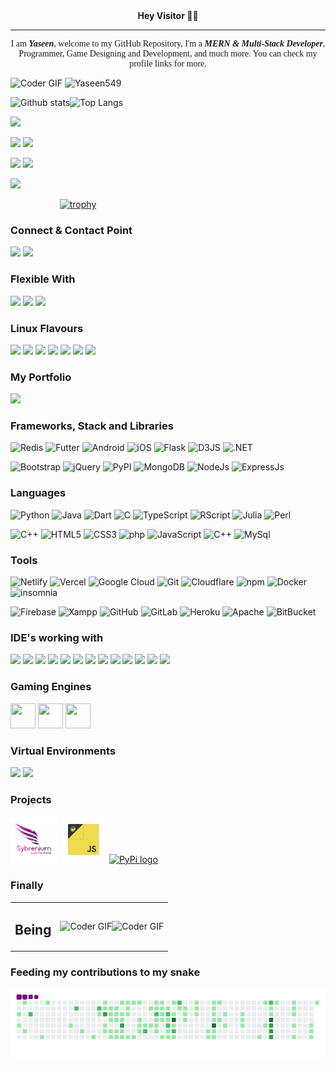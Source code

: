 <div align=center >
	<b>Hey Visitor </b> 🖐🏻
<hr>

<p style="font-family: 'Pacifico', cursive;" >I am <b><i>Yaseen</i></b>, welcome to my GitHub Repository, I'm a <b><i>MERN & Multi-Stack Developer</i></b>, Programmer, Game Designing and Development, and much more. You can check my profile links for more.</p>
</div>

<img src="https://media.giphy.com/media/p4NLw3I4U0idi/giphy.gif" alt="Coder GIF" width="300" height="250"> <img src="https://komarev.com/ghpvc/?username=Yasen549" alt="Yaseen549" /> 

![Github stats](https://github-readme-stats.vercel.app/api?username=Yaseen549&show_icons=true)![Top Langs](https://github-readme-stats.vercel.app/api/top-langs/?username=Yaseen549&layout=compact&theme=white&langs_count=10)

![](https://github-profile-summary-cards.vercel.app/api/cards/profile-details?username=yaseen549)

  
![](https://github-profile-summary-cards.vercel.app/api/cards/repos-per-language?username=yaseen549)
![](https://github-profile-summary-cards.vercel.app/api/cards/most-commit-language?username=yaseen549)

![](https://github-profile-summary-cards.vercel.app/api/cards/stats?username=yaseen549)
![](https://github-profile-summary-cards.vercel.app/api/cards/productive-time?username=yaseen549)

![](https://github-readme-streak-stats.herokuapp.com/?user=yaseen549)	




<p><span align="center">&nbsp;&nbsp;&nbsp;&nbsp;&nbsp;&nbsp;&nbsp;&nbsp;&nbsp;&nbsp;&nbsp;&nbsp;&nbsp;&nbsp;&nbsp;&nbsp;&nbsp;&nbsp;&nbsp;&nbsp;<a href="https://yaseen.netlify.com"><img src="https://github-profile-trophy.vercel.app/?username=Yaseen549&amp;margin-w=15&amp;column=7&amp;row=3" alt="trophy" data-canonical-src="https://github-profile-trophy.vercel.app/?username=Yaseen549&amp;margin-w=15&amp;column=6&amp;row=3" style="max-width:100%;"></a></span></p>

### Connect & Contact Point  

[<img src="https://img.shields.io/badge/-LinkedIn-000000?style=social&logo=linkedin" />](https://www.linkedin.com/in/yaseen59/) 
[<img src="https://img.shields.io/badge/-YouTube-000000?style=social&logo=youtube" />](https://www.youtube.com/c/SyberCode) 

### Flexible With

[<img src="https://img.shields.io/badge/-Linux-000000?style=social&logo=linux" />](#)
[<img src="https://img.shields.io/badge/-Windows-000000?style=social&logo=windows" />](#) 
[<img src="https://img.shields.io/badge/-Macintosh-000000?style=social&logo=apple" />](#)

### Linux Flavours

<img src="https://img.icons8.com/color/48/000000/linux.png"/> <img src="https://img.icons8.com/emoji/50/000000/parrot-emoji.png"/> <img src="https://img.icons8.com/color/48/000000/ubuntu.png"/> <img src="https://img.icons8.com/color/48/000000/kali-linux.png"/> <img src="https://img.icons8.com/color/48/000000/red-hat.png"/> <img src="https://img.icons8.com/color/48/000000/debian.png"/> <img src="https://img.icons8.com/color/48/000000/centos.png"/> 

### My Portfolio 

[<img src="https://img.shields.io/badge/-My_Website-000000?style=social&logo=google"/>](https://yaseen.netlify.com)

### Frameworks, Stack and Libraries

![Redis](https://img.shields.io/badge/-Redis-F7F7F7?style=for-the-badge&logo=Redis)
![Futter](https://img.shields.io/badge/-Flutter-F7F7F7?style=for-the-badge&logo=flutter&logoColor=blue)
![Android](https://img.shields.io/badge/-Android-F7F7F7?style=for-the-badge&logo=Android)
![iOS](https://img.shields.io/badge/-iOS-F7F7F7?style=for-the-badge&logo=apple&logoColor=black)
![Flask](https://img.shields.io/badge/-Flask-F7F7F7?style=for-the-badge&logo=Flask&logoColor=blue)
![D3JS](https://img.shields.io/badge/-D3.js-F7F7F7?style=for-the-badge&logo=d3.js)
![.NET](https://img.shields.io/badge/-.NET-F7F7F7?style=for-the-badge&logo=.NET&logoColor=A90097)
<!-- ![React](https://img.shields.io/badge/-React-F7F7F7?style=for-the-badge&logo=react) -->
<!-- ![SpringBoot](https://img.shields.io/badge/-SpringBoot-F7F7F7?style=for-the-badge&logo=spring) -->

![Bootstrap](https://img.shields.io/badge/-Bootstrap-F7F7F7?style=for-the-badge&logo=Bootstrap)
![jQuery](https://img.shields.io/badge/-jQuery-F7F7F7?style=for-the-badge&logo=jquery&logoColor=black)
![PyPI](https://img.shields.io/badge/-PyPI-F7F7F7?style=for-the-badge&logo=PyPI)
![MongoDB](https://img.shields.io/badge/-MongoDB-F7F7F7?style=for-the-badge&logo=MongoDB)
![NodeJs](https://img.shields.io/badge/-Node.js-F7F7F7?style=for-the-badge&logo=node.js)
![ExpressJs](https://img.shields.io/badge/-Express.js-F7F7F7?style=for-the-badge&logo=express&logoColor=black)

<!-- 
[![Flutter](https://img.shields.io/badge/-Flutter-F7F8F9?style=flat-square&logo=Flutter&logoColor=blue)](https://flutter.dev/)
[![Android](https://img.shields.io/badge/-Android-F7F8F9?style=flat-square&logo=Android)](https://developer.android.com/studio)
[![iOS](https://img.shields.io/badge/-iOS-F7F8F9?style=flat-square&logo=apple&logoColor=black)](https://www.apple.com/)
[![Flask](https://img.shields.io/badge/-Flask-F7F8F9?style=flat-square&logo=Flask&logoColor=blue)](https://flask.palletsprojects.com/en/1.1.x/)
[![D3JS](https://img.shields.io/badge/-D3.js-F7F8F9?style=flat-square&logo=d3.js)](https://d3js.org/)
[![.Net](https://img.shields.io/badge/-.Net-F7F8F9?style=flat-square&logo=.Net&logoColor=A90097)](https://dotnet.microsoft.com/apps/aspnet) -->
<!-- [![SpringBoot](https://img.shields.io/badge/-SpringBoot-F7F8F9?style=flat-square&logo=spring)](https://spring.io/projects/spring-boot) -->

<!-- 
[![Bootstrap](https://img.shields.io/badge/-Bootstrap-F7F8F9?style=flat-square&logo=Bootstrap)](https://getbootstrap.com/)
[![jQuery](https://img.shields.io/badge/-jQuery-F7F8F9?style=flat-square&logo=jquery&logoColor=black)](https://jquery.com/)
[![PyPI](https://img.shields.io/badge/-PyPI-F7F8F9?style=flat-square&logo=PyPI)](https://pypi.org/user/yaseen59/)
![MongoDB](https://img.shields.io/badge/-MongoDB-F7F8F9?style=flat-square&logo=MongoDB)
![nodejs](https://img.shields.io/badge/-node.js-F7F8F9?style=flat-square&logo=node.js)
![ExpressJs](https://img.shields.io/badge/-express.js-F7F8F9?style=flat-square&logo=express&logoColor=black) 
-->

<!-- ![react](https://img.shields.io/badge/-React-F7F8F9?style=flat-square&logo=react) -->

### Languages
![Python](https://img.shields.io/badge/-Python-black?style=for-the-badge&logo=Python&logoColor=white)
![Java](https://img.shields.io/badge/-java-F09522?style=for-the-badge&logo=java)
![Dart](https://img.shields.io/badge/-Dart-152030?style=for-the-badge&logo=Dart)
![C](https://img.shields.io/badge/-C-3D46C6?style=for-the-badge&logo=c)
![TypeScript](https://img.shields.io/badge/-TypeScript-blue?style=for-the-badge&logo=typescript&logoColor=white)
![RScript](https://img.shields.io/badge/R-%23276DC3.svg?&style=for-the-badge&logo=r&logoColor=white)
![Julia](https://img.shields.io/badge/Julia-black.svg?&style=for-the-badge&logo=Julia&logoColor=white)
![Perl](https://img.shields.io/badge/Perl-3F416A.svg?&style=for-the-badge&logo=Perl&logoColor=white)

![C++](https://img.shields.io/badge/-C_Sharp-621F74?style=for-the-badge&logo=c#)
![HTML5](https://img.shields.io/badge/-HTML5-E34F26?style=for-the-badge&logo=html5&logoColor=white)
![CSS3](https://img.shields.io/badge/-CSS3-254BDD?style=for-the-badge&logo=css3)
![php](https://img.shields.io/badge/-php-purple?style=for-the-badge&logo=php&logoColor=white)
![JavaScript](https://img.shields.io/badge/-JavaScript-yellow?style=for-the-badge&logo=JavaScript&logoColor=ffffff)
![C++](https://img.shields.io/badge/-C++-00427E?style=for-the-badge&logo=c)
![MySql](https://img.shields.io/badge/-MySql-orange?style=for-the-badge&logo=MySql&logoColor=white)

### Tools
![Netlify](https://img.shields.io/badge/-Netlify-F7F7F7?style=for-the-badge&logo=Netlify)
![Vercel](https://img.shields.io/badge/-Vercel-F7F7F7?style=for-the-badge&logo=Vercel&logoColor=black)
![Google Cloud](https://img.shields.io/badge/Google%20Cloud-F7F7F7?style=for-the-badge&logo=google-cloud)
![Git](https://img.shields.io/badge/-Git-F7F7F7?style=for-the-badge&logo=git)
![Cloudflare](https://img.shields.io/badge/-Cloudflare-F7F7F7?style=for-the-badge&logo=Cloudflare)
![npm](https://img.shields.io/badge/-npm-F7F7F7?style=for-the-badge&logo=npm)
![Docker](https://img.shields.io/badge/-Docker-F7F7F7?style=for-the-badge&logo=Docker)
![insomnia](https://img.shields.io/badge/-insomnia-F7F7F7?style=for-the-badge&logo=insomnia&logoColor=7400E1)

![Firebase](https://img.shields.io/badge/-Firebase-F7F7F7?style=for-the-badge&logo=Firebase)
![Xampp](https://img.shields.io/badge/-Xampp-F7F7F7?style=for-the-badge&logo=xampp) 
![GitHub](https://img.shields.io/badge/-GitHub-F7F7F7?style=for-the-badge&logo=github&logoColor=181717) 
![GitLab](https://img.shields.io/badge/-GitLab-F7F7F7?style=for-the-badge&logo=gitlab&logoColor=FCA121) 
![Heroku](https://img.shields.io/badge/-Heroku-F7F7F7?style=for-the-badge&logo=heroku&logoColor=430098) 
![Apache](https://img.shields.io/badge/-Apache-F7F7F7?style=for-the-badge&logo=apache&logoColor=black) 
![BitBucket](https://img.shields.io/badge/-BitBucket-F7F7F7?style=for-the-badge&logo=bitbucket&logoColor=2684FF) 

### IDE's working with

<img height="50" src="https://img.icons8.com/color/344/intellij-idea.png"> <img height="50" src="https://img.icons8.com/color/344/pycharm.png"> <img height="50" src="https://img.icons8.com/color/344/visual-studio-2019.png"> <img height="50" src="https://img.icons8.com/color/344/visual-studio-code-2019.png"> <img src="https://img.icons8.com/officexs/50/000000/java-eclipse.png" /> <img src="https://img.icons8.com/fluent/50/000000/adobe-photoshop.png"/> <img src="https://img.icons8.com/color/48/000000/adobe-illustrator.png"/> <img src="https://img.icons8.com/color/48/000000/adobe-after-effects.png"/> <img src="https://img.icons8.com/color/48/000000/adobe-indesign.png"/> <img src="https://img.icons8.com/color/48/000000/adobe-dreamweaver.png"/> <img src="https://img.icons8.com/color/48/000000/adobe-premiere-pro.png"/>  <img src="https://img.icons8.com/fluent/48/000000/adobe-animate.png"/> <img src="https://img.icons8.com/fluent/48/000000/android-os.png"/> 

### Gaming Engines

<img src="https://img.icons8.com/color/48/000000/unreal-engine.png" width="40" height="40"/> <img src="https://img.icons8.com/ios-filled/64/000000/unity.png" width="40" height="40"/> <img src="https://img.icons8.com/color/48/000000/game-maker.png" width="40" height="40"/>

### Virtual Environments

<img src="https://img.icons8.com/color/48/000000/old-vmware-logo.png"/> <img src="https://img.icons8.com/color/48/000000/virtualbox.png"/>

### Projects

<a href="https://github.com/Syber-Lab/Sybrenium"> <img src="https://github.com/Syber-Lab/Sybrenium/blob/main/imgs/Sybrenium.png" alt="Sybrenium logo" width="75" height="75"></a>
<a href="https://github.com/Yaseen549/pyscript-js"><img src="https://github.com/Yaseen549/pyscript-js/blob/main/imgs/logo.png" alt="PyScript Logo" width="75" height="75"></a>
<a href="https://pypi.org/project/pywebkit/"><img src="https://twixes.gallerycdn.vsassets.io/extensions/twixes/pypi-assistant/1.0.4/1609562576102/Microsoft.VisualStudio.Services.Icons.Default" alt="PyPi logo" width="75" height="75"></a>

<!-- ### Contributions
Contributor at uiverse.io, Freepik.com -->

### Finally

<table border="0">
	<tr>
		<td>
			<h2>Being</h2>
		</td>
		<td>
	      		<img src="https://media.giphy.com/media/i0EYHNbxPMeSWznjSH/giphy.gif" alt="Coder GIF" width="150" height="100"><img src="https://media.giphy.com/media/fkTFkvYVz5dmg/giphy.gif" alt="Coder GIF" width="100" height="100">
		</td>
	</tr>
</table>


### Feeding my contributions to my snake

![snake gif](https://github.com/Yaseen549/Yaseen549/blob/output/github-contribution-grid-snake.gif)
